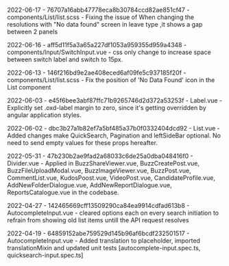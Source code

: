 2022-06-17 - 76707a16abb47778eca8b30784ccd82ae851cf47 - components/List/list.scss - Fixing the issue of When changing the resolutions with "No data found" screen in leave type ,it shows a gap between 2 panels

2022-06-16 - aff5d11f5a3a65a227df1053a959355d959a4348 - components/Input/SwitchInput.vue - css only change to increase space between switch label and switch to 15px.

2022-06-13 - 146f216bd9e2ae408eced6af09fe5c937185f20f - components/List/list.scss - Fix the position of 'No Data Found' icon in the List component

2022-06-03 - e45f6bee3abf87ffc71b9265746d2d372a53253f - Label.vue - Explicitly set .oxd-label margin to zero, since it's getting overridden by angular application styles.

2022-06-02 - dbc3b27a1b82ef7a5bf485a37b0f0332404dcd92 - List.vue - Added changes make QuickSearch, Pagination and leftSideBar optional. No need to send empty values for these props hereafter.

2022-05-31 - 47b230b2ae9fad2a68033c6de25a0dba048416f0 - Divider.vue - Applied in BuzzShareViewer.vue, BuzzCreatePost.vue, BuzzFileUploadModal.vue, BuzzImageViewer.vue, BuzzPost.vue, CommentList.vue, KudosPoost.vue, VideoPost.vue, CandidateProfile.vue, AddNewFolderDialogue.vue, AddNewReportDialogue.vue, ReportsCatalogue.vue in the codebase.

2022-04-27 - 142465669cff13509290ca84ea9914cdfad613b8 - AutocompleteInput.vue - cleared options each on every search initiation to refrain from showing old list items untill the API request resolves

2022-04-19 - 64859152abe759529d145b96af6bcdf232501517 - AutocompleteInput.vue - Added translation to placeholder, imported translationMixin and updated unit tests [autocomplete-input.spec.ts, quicksearch-input.spec.ts]